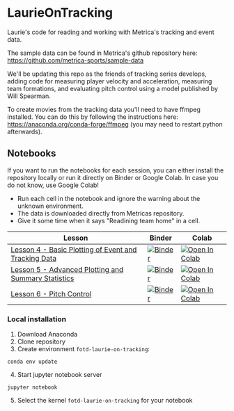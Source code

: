 # LaurieOnTracking
Laurie's code for reading and working with Metrica's tracking and event data.

The sample data can be found in Metrica's github repository here: https://github.com/metrica-sports/sample-data

We'll be updating this repo as the friends of tracking series develops, adding code for measuring player velocity and acceleration, measuring team formations, and evaluating pitch control using a model published by Will Spearman. 

To create movies from the tracking data you'll need to have ffmpeg installed. You can do this by following the instructions here: https://anaconda.org/conda-forge/ffmpeg (you may need to restart python afterwards).

## Notebooks
If you want to run the notebooks for each session, you can either install the repository locally or run it directly on Binder or Google Colab. In case you do not know, use Google Colab!  
- Run each cell in the notebook and ignore the warning about the unknown environment.
- The data is downloaded directly from Metricas repository.  
- Give it some time when it says "Readining team home" in a cell.

| Lesson | Binder | Colab |
| --- | --- | --- |
| [Lesson 4 - Basic Plotting of Event and Tracking Data](Lesson4.ipynb) | [![Binder](https://mybinder.org/badge_logo.svg)](https://mybinder.org/v2/gh/seidlr/LaurieOnTracking/master?filepath=Lesson4.ipynb) |  [![Open In Colab](https://colab.research.google.com/assets/colab-badge.svg)](https://colab.research.google.com/github/seidlr/LaurieOnTracking/blob/master/notebooks/Lesson4.ipynb) |
| [Lesson 5 - Advanced Plotting and Summary Statistics](Lesson5.ipynb) | [![Binder](https://mybinder.org/badge_logo.svg)](https://mybinder.org/v2/gh/seidlr/LaurieOnTracking/master?filepath=Lesson5.ipynb) |  [![Open In Colab](https://colab.research.google.com/assets/colab-badge.svg)](https://colab.research.google.com/github/seidlr/LaurieOnTracking/blob/master/notebooks/Lesson5.ipynb) |
| [Lesson 6 - Pitch Control](Lesson6.ipynb) | [![Binder](https://mybinder.org/badge_logo.svg)](https://mybinder.org/v2/gh/seidlr/LaurieOnTracking/master?filepath=Lesson6.ipynb) |  [![Open In Colab](https://colab.research.google.com/assets/colab-badge.svg)](https://colab.research.google.com/github/seidlr/LaurieOnTracking/blob/master/notebooks/Lesson6.ipynb) |
 


### Local installation
1. Download Anaconda
2. Clone repository
3. Create environment `fotd-laurie-on-tracking`:
```
conda env update
```
4. Start jupyter notebook server
```
jupyter notebook
```
5. Select the kernel `fotd-laurie-on-tracking` for your notebook